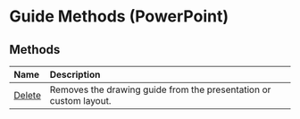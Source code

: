 
# Guide Methods (PowerPoint)

## Methods



|**Name**|**Description**|
|:-----|:-----|
|[Delete](f3b6aaa9-7654-7bf0-8ed4-0f5b19269ec9.md)|Removes the drawing guide from the presentation or custom layout.|
